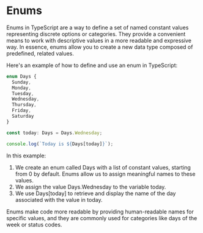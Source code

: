 # Enums
Enums in TypeScript are a way to define a set of named constant values representing discrete options or categories. They provide a convenient means to work with descriptive values in a more readable and expressive way. In essence, enums allow you to create a new data type composed of predefined, related values.

Here's an example of how to define and use an enum in TypeScript:
```typescript
enum Days {
  Sunday,
  Monday,
  Tuesday,
  Wednesday,
  Thursday,
  Friday,
  Saturday
}

const today: Days = Days.Wednesday;

console.log(`Today is ${Days[today]}`);
```
In this example:

1. We create an enum called Days with a list of constant values, starting from 0 by default. Enums allow us to assign meaningful names to these values.
2. We assign the value Days.Wednesday to the variable today.
3. We use Days[today] to retrieve and display the name of the day associated with the value in today.

Enums make code more readable by providing human-readable names for specific values, and they are commonly used for categories like days of the week or status codes.
